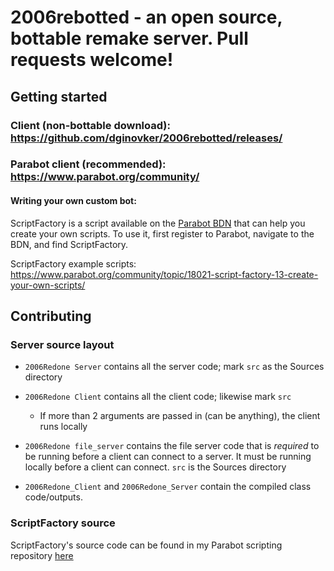 # 2006rebotted - an open source, bottable remake server. Pull requests welcome!

## Getting started

### Client (non-bottable download): https://github.com/dginovker/2006rebotted/releases/
### Parabot client (recommended): https://www.parabot.org/community/

#### Writing your own custom bot:

ScriptFactory is a script available on the [Parabot BDN](http://bdn.parabot.org/scripts/) that can help you create your own scripts. To use it, first register to Parabot, navigate to the BDN, and find ScriptFactory.

ScriptFactory example scripts: https://www.parabot.org/community/topic/18021-script-factory-13-create-your-own-scripts/

## Contributing

### Server source layout

- `2006Redone Server` contains all the server code; mark `src` as the Sources directory
- `2006Redone Client` contains all the client code; likewise mark `src`
  - If more than 2 arguments are passed in (can be anything), the client runs locally
- `2006Redone file_server` contains the file server code that is *required* to be running before a client can connect to a server. It must be running locally before a client can connect. `src` is the Sources directory

- `2006Redone_Client` and `2006Redone_Server` contain the compiled class code/outputs.

### ScriptFactory source

ScriptFactory's source code can be found in my Parabot scripting repository [here](https://github.com/dginovker/Parabot)
